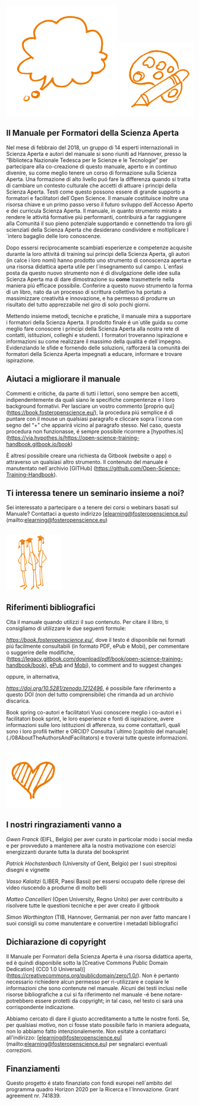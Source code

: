 ![](/Images/Icons/balloon_thought.png) <img src="/Images/Icons/planning_design.png" width="200" height="200" />
## Il Manuale per Formatori della Scienza Aperta

Nel mese di febbraio del 2018, un gruppo di 14 esperti internazionali in Scienza Aperta e autori del manuale si sono riuniti ad Hannover, presso la “Biblioteca Nazionale Tedesca per le Scienze e le Tecnologie” per partecipare alla co-creazione di questo manuale, aperto e in continuo divenire, su come meglio tenere un corso di formazione sulla Scienza Aperta. Una formazione di alto livello puó fare la differenza quando si tratta di cambiare un contesto culturale che accetti di attuare i principi della Scienza Aperta. Testi come questo possono essere di grande supporto a formatori e facilitatori dell´Open Science. Il manuale costituisce inoltre una risorsa chiave e un primo passo verso il futuro sviluppo dell´Accesso Aperto e dei curricula Scienza Aperta. Il manuale, in quanto strumento mirato a rendere le attivitá formative piú performanti, contribuirá a far raggiungere alla Comunitá il suo pieno potenziale supportando e connettendo tra loro gli scienziati della Scienza Aperta che desiderano condividere e moltiplicare l´intero bagaglio delle loro conoscenze. 

Dopo essersi reciprocamente scambiati esperienze e competenze acquisite durante la loro attivitá di training sui principi della Scienza Aperta, gli autori (in calce i loro nomi) hanno prodotto uno strumento di conoscenza aperta e una risorsa didattica aperta utile per l´insegnamento sul campo. L´enfasi posta da questo nuovo strumento non é di divulgazione delle idee sulla Scienza Aperta ma di dare dimostrazione su **come** trasmetterle nella maniera piú efficace possibile. Conferire a questo nuovo strumento la forma di un libro, nato da un processo di scrittura collettivo ha portato a massimizzare creativitá e innovazione, e ha permesso di produrre un risultato del tutto apprezzabile nel giro di solo pochi giorni.

Mettendo insieme metodi, tecniche e pratiche, il manuale mira a supportare i formatori della Scienza Aperta. Il prodotto finale é un´utile guida su come meglio fare conoscere i principi della Scienza Aperta alla nostra rete di contatti, istituzioni, colleghi e studenti. I formatori troveranno ispirazione e informazioni su come realizzare il massimo della qualitá e dell´impegno. Evidenziando le sfide e fornendo delle soluzioni, rafforzerá la comunitá dei formatori della Scienza Aperta impegnati a educare, informare e trovare ispirazione.

## Aiutaci a migliorare il manuale

Commenti e critiche, da parte di tutti i lettori, sono sempre ben accetti, indipendentemente da quali siano le specifiche compentenze e I loro background formativi. Per lasciare un vostro commento [proprio qui] (https://book.fosteropenscience.eu/), la procedura piú semplice é di puntare con il mouse un qualsiasi paragrafo e cliccare sopra l´icona con segno del “+” che apparirá vicino al paragrafo stesso. Nel caso, questa procedura non funzionasse, é sempre possibile ricorrere a [hypothes.is] (https://via.hypothes.is/https://open-science-training-handbook.gitbook.io/book)

È altresí possibile creare una richiesta da Gitbook (website o app) o attraverso un qualsiasi altro strumento. Il contenuto del manuale é manutentato nell´archivio [GITHub] (https://github.com/Open-Science-Training-Handbook).

## Ti interessa tenere un seminario insieme a noi?

Sei interessato a partecipare o a tenere dei corsi o webinars basati sul Manuale? Contattaci a questo indirizzo [elearning@fosteropenscience.eu] (mailto:elearning@fosteropenscience.eu) 

## <img src="/Images/Icons/research_group.png" width="150" height="150" />

## Riferimenti bibliografici

Cita il manuale quando utilizzi il suo contenuto. Per citare il libro, ti consigliamo di utilizzare le due seguenti formule:

*https://book.fosteropenscience.eu/*, dove il testo é disponibile nei formati piú facilmente consultabili (in formato PDF, ePub e Mobi), per commentare o suggerire delle modifiche,
(https://legacy.gitbook.com/download/pdf/book/open-science-training-handbook/book), [ePub](https://legacy.gitbook.com/download/epub/book/open-science-training-handbook/book) and [Mobi](https://legacy.gitbook.com/download/mobi/book/open-science-training-handbook/book)), to comment and to suggest changes

oppure, in alternativa,

*https://doi.org/10.5281/zenodo.1212496*, é possibile fare riferimento a questo DOI (non del tutto comprensibile) che rimanda ad un archivio discarica.

Book spring co-autori e facilitatori 
Vuoi conoscere meglio i co-autori e i facilitatori book sprint, le loro esperienze e fonti di ispirazione, avere informazioni sulle loro istituzioni di afferenza, su come contattarli, quali sono i loro profili twitter e ORCID? Consulta l´ultimo [capitolo del manuale] (./08AboutTheAuthorsAndFacilitators) e troverai tutte queste informazioni. 

## <img src="/Images/Icons/heart.png" width="150" height="150" />

## I nostri ringraziamenti vanno a 

*Gwen Franck* \(EIFL, Belgio\) per aver curato in particolar modo i social media e per provveduto a mantenere alta la nostra motivazione con esercizi energizzanti durante tutta la durata del booksprint

*Patrick Hochstenbach* \(University of Gent, Belgio\) per I suoi strepitosi disegni e vignette

*Vasso Kalaitzi* \(LIBER, Paesi Bassi\) per essersi occupato delle riprese dei video riuscendo a produrne di molto belli

*Matteo Cancellieri* \(Open University, Regno Unito\) per aver contribuito a risolvere tutte le questioni tecniche e per aver creato il gitbook 

*Simon Worthington* \(TIB, Hannover, Germania\ per non aver fatto mancare I suoi consigli su come manutentare e convertire i metadati bibliografici

## Dichiarazione di copyright 

Il Manuale per Formatori della Scienza Aperta è una risorsa didattica aperta, ed è quindi disponibile sotto la [Creative Commons Public Domain Dedication] \(CC0 1.0 Universal\)](https://creativecommons.org/publicdomain/zero/1.0/). Non è pertanto necessario richiedere alcun permesso per ri-utilizzare e copiare le informazioni che sono contenute nel manuale. Alcuni dei testi inclusi nelle risorse bibliografiche a cui si fa riferimento nel manuale -é bene notare- potrebbero essere protetti da copyright; in tal caso, nel testo ci sará una corrispondente indicazione.

Abbiamo cercato di dare il giusto accreditamento a tutte le nostre fonti. Se, per qualsiasi motivo, non ci fosse stato possibile farlo in maniera adeguata, non lo abbiamo fatto intenzionalemente. Non esitate a contattarci all'indirizzo: [elearning@fosteropenscience.eu] (mailto:elearning@fosteropenscience.eu) per segnalarci eventuali correzioni.

## Finanziamenti

Questo progetto é stato finanziato con fondi europei nell´ambito del programma quadro Horizon 2020 per la Ricerca e l´Innovazione. Grant agreement nr. 741839. 

